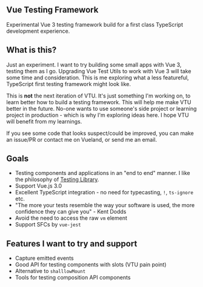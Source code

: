 ## Vue Testing Framework

Experimental Vue 3 testing framework build for a first class TypeScript development experience.

## What is this?

Just an experiment. I want to try building some small apps with Vue 3, testing them as I go. Upgrading Vue Test Utils to work with Vue 3 will take some time and consideration. This is me exploring what a less featureful, TypeScript first testing framework might look like.

This is **not** the next iteration of VTU. It's just something I'm working on, to learn better how to build a testing framework. This will help me make VTU better in the future. No-one wants to use someone's side project or learning project in production - which is why I'm exploring ideas here. I hope VTU will benefit from my learnings.

If you see some code that looks suspect/could be improved, you can make an issue/PR or contact me on Vueland, or send me an email.

## Goals

- Testing components and applications in an "end to end" manner. I like the philosophy of [Testing Library](https://testing-library.com/).
- Support Vue.js 3.0
- Excellent TypeScript integration - no need for typecasting, `!`, `ts-ignore` etc.
- "The more your tests resemble the way your software is used, the more confidence they can give you" - Kent Dodds
- Avoid the need to access the raw `vm` element
- Support SFCs by `vue-jest`

## Features I want to try and support

- Capture emitted events
- Good API for testing components with slots (VTU pain point)
- Alternative to `shalllowMount`
- Tools for testing composition API components